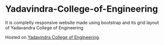 # Yadavindra-College-of-Engineering

It is completly responsive website made using bootstrap and its grid layout of Yadavandra College of Engineering 

Hosted on [Yadavindra College of Engineering](https://veerbal1.github.io/Yadavindra-College-of-Engineering/).
